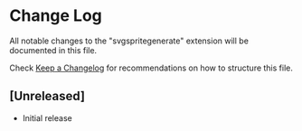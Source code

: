 # Change Log

All notable changes to the "svgspritegenerate" extension will be documented in this file.

Check [Keep a Changelog](http://keepachangelog.com/) for recommendations on how to structure this file.

## [Unreleased]

- Initial release